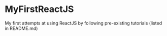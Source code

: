 # MyFirstReactJS
My first attempts at using ReactJS by following pre-existing tutorials (listed in README.md)

